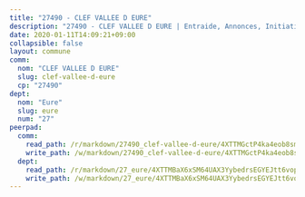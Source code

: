 ```yaml
---
title: "27490 - CLEF VALLEE D EURE"
description: "27490 - CLEF VALLEE D EURE | Entraide, Annonces, Initiatives"
date: 2020-01-11T14:09:21+09:00
collapsible: false
layout: commune
comm:
  nom: "CLEF VALLEE D EURE"
  slug: clef-vallee-d-eure
  cp: "27490"
dept:
  nom: "Eure"
  slug: eure
  num: "27"
peerpad:
  comm:
    read_path: /r/markdown/27490_clef-vallee-d-eure/4XTTMGctP4ka4eob8smKxAjm73mUiNLzpFCdcYzqBQGcqq5VM
    write_path: /w/markdown/27490_clef-vallee-d-eure/4XTTMGctP4ka4eob8smKxAjm73mUiNLzpFCdcYzqBQGcqq5VM-K3TgUaC9fF6UCLnDLM5evDaeVQ2VvQSfRnUD9yKZvBPZSuuA7e3L2ximxBwhfQQCMM3kJhqdqWpPJiBLhrSv67dFwZHTXWYugnNVBNsLcHn7wBBit3y2zWcdUdQ5FtLrVfJNGxK5
  dept:
    read_path: /r/markdown/27_eure/4XTTMBaX6xSM64UAX3YybedrsEGYEJtt6vopdQsPEFtGijgwg
    write_path: /w/markdown/27_eure/4XTTMBaX6xSM64UAX3YybedrsEGYEJtt6vopdQsPEFtGijgwg-K3TgUmjy61Gu7ZFzjoVmiacXP2Rc4pq6sxVCYUX3mFQZWQw9yCKsEoAMagtuW4jJTYhK96DsWW4cPmZLagvQNZ34BscGcu4btrtJibt18c1mpqofaWe6Q3RartDiuMTjY7NrsH4r
---
```


